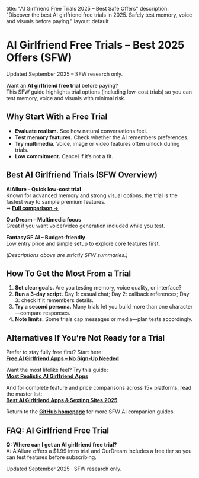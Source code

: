 title: "AI Girlfriend Free Trials 2025 – Best Safe Offers"
description: "Discover the best AI girlfriend free trials in 2025. Safely test memory, voice and visuals before paying."
layout: default

# AI Girlfriend Free Trials – Best 2025 Offers (SFW)

Updated September 2025 – SFW research only.

Want an **AI girlfriend free trial** before paying?  
This SFW guide highlights trial options (including low-cost trials) so you can test memory, voice and visuals with minimal risk.

## Why Start With a Free Trial
* **Evaluate realism.** See how natural conversations feel.  
* **Test memory features.** Check whether the AI remembers preferences.  
* **Try multimedia.** Voice, image or video features often unlock during trials.  
* **Low commitment.** Cancel if it’s not a fit.

## Best AI Girlfriend Trials (SFW Overview)
**AiAllure – Quick low-cost trial**  
Known for advanced memory and strong visual options; the trial is the fastest way to sample premium features.  
➡ **[Full comparison →](https://www.aisextinghub.com/blog/best-ai-girlfriend-apps-2025)**

**OurDream – Multimedia focus**  
Great if you want voice/video generation included while you test.

**FantasyGF AI – Budget-friendly**  
Low entry price and simple setup to explore core features first.

*(Descriptions above are strictly SFW summaries.)*

## How To Get the Most From a Trial
1. **Set clear goals.** Are you testing memory, voice quality, or interface?  
2. **Run a 3-day script.** Day 1: casual chat; Day 2: callback references; Day 3: check if it remembers details.  
3. **Try a second persona.** Many trials let you build more than one character—compare responses.  
4. **Note limits.** Some trials cap messages or media—plan tests accordingly.

## Alternatives If You’re Not Ready for a Trial
Prefer to stay fully free first? Start here:  
**[Free AI Girlfriend Apps – No Sign-Up Needed](https://ai-companion-guides.github.io/free-ai-girlfriend-no-signup/)**

Want the most lifelike feel? Try this guide:  
**[Most Realistic AI Girlfriend Apps](https://ai-companion-guides.github.io/realistic-ai-girlfriend/)**

And for complete feature and price comparisons across 15+ platforms, read the master list:  
**[Best AI Girlfriend Apps & Sexting Sites 2025](https://www.aisextinghub.com/blog/best-ai-girlfriend-apps-2025)**.

Return to the **[GitHub homepage](https://ai-companion-guides.github.io/)** for more SFW AI companion guides.

## FAQ: AI Girlfriend Free Trial

**Q: Where can I get an AI girlfriend free trial?**  
A: AiAllure offers a $1.99 intro trial and OurDream includes a free tier so you can test features before subscribing.


Updated September 2025 · SFW research only.
